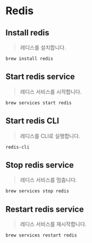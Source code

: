 # Redis

## Install redis

> 레디스를 설치합니다.

```shell
brew install redis
```

## Start redis service

> 레디스 서비스를 시작합니다.

```shell
brew services start redis
```

## Start redis CLI

> 레디스를 CLI로 실행합니다.

```shell
redis-cli
```

## Stop redis service

> 레디스 서비스를 멈춥니다.

```shell
brew services stop redis
```

## Restart redis service

> 레디스 서비스를 재시작합니다.

```shell
brew services restart redis
```